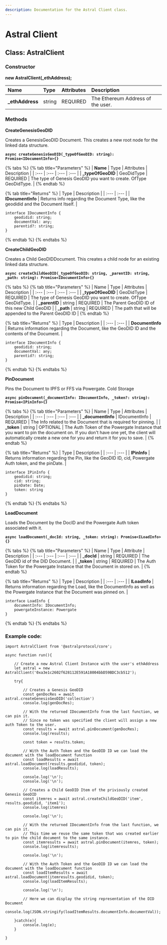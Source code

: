 ```yaml
---
description: Documentation for the Astral Client class.
---
```


# Astral Client

## Class: AstralClient

### Constructor

**new AstralClient\(\_ethAddress\);**

| Name | Type | Attributes | Description |
| :--- | :--- | :--- | :--- |
| **\_ethAddress** | string | REQUIRED | The Ethereum Address of the user. |

### Methods 

**CreateGenesisGeoDID**

Creates a GenesisGeoDID Document. This creates a new root node for the linked data structure.

**`async createGenesisGeoDID(_typeOfGeoDID: string): Promise<IDocumentInfo>{}`**

{% tabs %}
{% tab title="Parameters" %}
| **Name** | Type  | Attributes | Description |
| :--- | :--- | :--- | :--- |
| **\_typeOfGeoDID** | GeoDidType | REQUIRED | The type of Genesis GeoDID you want to create. OfType GeoDidType. |
{% endtab %}

{% tab title="Returns" %}
| Type | Description |
| :--- | :--- |
| **IDocumentInfo** | Returns info regarding the Document Type, like the geodidid and the Document Itself.  |

```text
interface IDocumentInfo {
    geodidid: string;
    documentVal: any;
    parentid?: string;
}
```
{% endtab %}
{% endtabs %}

**CreateChildGeoDID** 

Creates a Child GeoDIDDocument. This creates a child node for an existing linked data structure.

**`async createChildGeoDID(_typeOfGeoDID: string, _parentID: string, _path: string): Promise<IDocumentInfo>{}`**

{% tabs %}
{% tab title="Parameters" %}
| Name | Type | Attributes | Description |
| :--- | :--- | :--- | :--- |
| **\_typeOfGeoDID** | GeoDidType | REQUIRED | The type of Genesis GeoDID you want to create. OfType GeoDidType. |
| **\_parentID** | string  | REQUIRED | The Parent GeoDID ID of this new Child GeoDID |
| **\_path** | string | REQUIRED | The path that will be appended to the Parent GeoDID ID |
{% endtab %}

{% tab title="Returns" %}
| Type | Description |
| :--- | :--- |
| **DocumentInfo** | Returns information regarding the Document, like the GeoDID ID and the contents of the Document. |

```text
interface IDocumentInfo {
    geodidid: string;
    documentVal: any;
    parentid?: string;
}
```
{% endtab %}
{% endtabs %}

**PinDocument**

Pins the Document to IPFS or FFS via Powergate. Cold Storage

**`async pinDocument(_documentInfo: IDocumentInfo, _token?: string): Promise<IPinInfo>{}`**

{% tabs %}
{% tab title="Parameters" %}
| Name | Type | Attributes | Description |
| :--- | :--- | :--- | :--- |
| **\_documentInfo** | IDocumentInfo | REQUIRED | The Info related to the Document that is required for pinning.  |
| **\_token** | string | OPTIONAL | The Auth Token of the Powergate Instance that you want to pin the document on. If you don't have one yet, the client will automatically create a new one for you and return it for you to save. |
{% endtab %}

{% tab title="Returns" %}
| Type | Description |
| :--- | :--- |
| **IPinInfo** | Returns information regarding the Pin, like the GeoDID ID, cid, Powergate Auth token, and the pinDate. |

```text
interface IPinInfo {
    geodidid: string;
    cid: string;
    pinDate: Date;
    token: string
} 
```
{% endtab %}
{% endtabs %}

**LoadDocument**

Loads the Document by the DocID and the Powergate Auth token associated with it.

**`async loadDocument(_docId: string, _token: string): Promise<ILoadInfo>{}`**

{% tabs %}
{% tab title="Parameters" %}
| Name | Type | Attribute | Description |
| :--- | :--- | :--- | :--- |
| **\_docId** | string | REQUIRED | The GeoDID id of the DID Document. |
| **\_token** | string | REQUIRED | The Auth Token for the Powergate Instance that the Document in stored on.  |
{% endtab %}

{% tab title="Returns" %}
| Type | Description |
| :--- | :--- |
| **ILoadInfo** | Returns information regarding the Load, like the DocumentInfo as well as the Powergate Instance that the Document was pinned on. |

```text
interface LoadInfo {
    documentInfo: IDocumentInfo;
    powergateInstance: Powergate 
}
```
{% endtab %}
{% endtabs %}

### **Example code:** 

```text
import AstralClient from '@astralprotocol/core';

async function run(){

    // Create a new Astral Client Instance with the user's ethAddress
    let astral = new AstralClient('0xa3e1c2602f628112E591A18004bbD59BDC3cb512');
    
    try{
    
        // Creates a Genesis GeoDID 
        const genDocRes = await astral.createGenesisGeoDID('collection')
        console.log(genDocRes);

        // With the returned IDocumentInfo from the last function, we can pin it.
        // Since no token was specified the client will assign a new auth Token to the user.
        const results = await astral.pinDocument(genDocRes);
        console.log(results);

        const token = results.token;

        // With the Auth Token and the GeoDID ID we can load the document with the loadDocument function
        const loadResults = await astral.loadDocument(results.geodidid, token);
        console.log(loadResults);

        console.log('\n');
        console.log('\n');

        // Creates a Child GeoDID Item of the priviously created Genesis GeoDID
        const itemres = await astral.createChildGeoDID('item', results.geodidid, 'item1');
        console.log(itemres)

        console.log('\n');

        // With the returned IDocumentInfo from the last function, we can pin it.
        // This time we reuse the same token that was created earlier to pin the child document to the same instance.
        const itemresults = await astral.pinDocument(itemres, token);
        console.log(itemresults);

        console.log('\n');

        // With the Auth Token and the GeoDID ID we can load the document with the loadDocument function
        const loadItemResults = await astral.loadDocument(itemresults.geodidid, token);
        console.log(loadItemResults);

        console.log('\n');

        // Here we can display the string representation of the DID Document
        console.log(JSON.stringify(loadItemResults.documentInfo.documentVal));

    }catch(e){
        console.log(e);
    }
    
}
```



